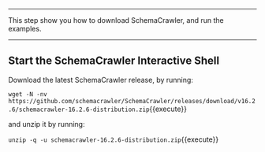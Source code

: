 -----

This step show you how to download SchemaCrawler, and run the examples.

-----

## Start the SchemaCrawler Interactive Shell

Download the latest SchemaCrawler release, by running:

`wget -N -nv https://github.com/schemacrawler/SchemaCrawler/releases/download/v16.2.6/schemacrawler-16.2.6-distribution.zip`{{execute}}

and unzip it by running:

`unzip -q -u schemacrawler-16.2.6-distribution.zip`{{execute}}
